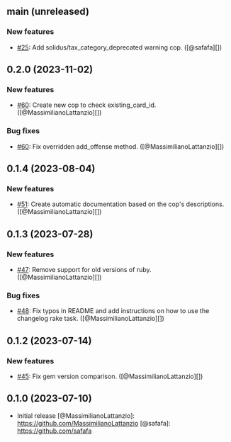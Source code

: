 ## main (unreleased)

### New features

* [#25](https://github.com/solidusio/rubocop-solidus/issues/25): Add solidus/tax_category_deprecated warning cop. ([@safafa][])

## 0.2.0 (2023-11-02)

### New features

* [#60](https://github.com/solidusio/rubocop-solidus/issues/60): Create new cop to check existing_card_id. ([@MassimilianoLattanzio][])

### Bug fixes

* [#60](https://github.com/solidusio/rubocop-solidus/issues/60): Fix overridden add_offense method. ([@MassimilianoLattanzio][])

## 0.1.4 (2023-08-04)

### New features

* [#51](https://github.com/solidusio/rubocop-solidus/pull/51): Create automatic documentation based on the cop's descriptions. ([@MassimilianoLattanzio][])

## 0.1.3 (2023-07-28)

### New features

* [#47](https://github.com/solidusio/rubocop-solidus/pull/47): Remove support for old versions of ruby. ([@MassimilianoLattanzio][])

### Bug fixes

* [#48](https://github.com/solidusio/rubocop-solidus/pull/48): Fix typos in README and add instructions on how to use the changelog rake task. ([@MassimilianoLattanzio][])

## 0.1.2 (2023-07-14)

### New features

* [#45](https://github.com/solidusio/rubocop-solidus/pull/45): Fix gem version comparison. ([@MassimilianoLattanzio][])

## 0.1.0 (2023-07-10)

- Initial release
[@MassimilianoLattanzio]: https://github.com/MassimilianoLattanzio
[@safafa]: https://github.com/safafa
